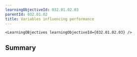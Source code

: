 ```yaml
---
learningObjectiveId: 032.01.02.03
parentId: 032.01.02
title: Variables influencing performance
---
```


```tsx eval
<LearningOBjectives learningObjectiveId={032.01.02.03} />
```

## Summary
